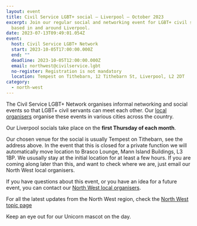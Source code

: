```yaml
---
layout: event
title: Civil Service LGBT+ social – Liverpool – October 2023
excerpt: Join our regular social and networking event for LGBT+ civil servants
  based in and around Liverpool.
date: 2023-07-13T09:49:01.054Z
event:
  host: Civil Service LGBT+ Network
  start: 2023-10-05T17:00:00.000Z
  end: ""
  deadline: 2023-10-05T12:00:00.000Z
  email: northwest@civilservice.lgbt
  no-register: Registration is not mandatory
  location: Tempest on Tithebarn, 12 Tithebarn St, Liverpool, L2 2DT
category:
  - north-west
---
```

The Civil Service LGBT+ Network organises informal networking and social events so that LGBT+ civil servants can meet each other. Our [local organisers](/team) organise these events in various cities across the country.

Our Liverpool socials take place on the **first Thursday of each month**. 

O﻿ur chosen venue for the social is usually Tempest on Tithebarn, see the address above. In the event that this is closed for a private function we will automatically move location to Brasco Lounge, Mann Island Buildings, L3 1BP. We ususally stay at the initial location for at least a few hours. If you are coming along later than this, and want to check where we are, just email our North West local organisers.

If you have questions about this event, or you have an idea for a future event, you can contact our [North West local organisers](mailto:northwest@civilservice.lgbt).

For all the latest updates from the North West region, check the [North West topic page](/topic/north-west)

Keep an eye out for our Unicorn mascot on the day.